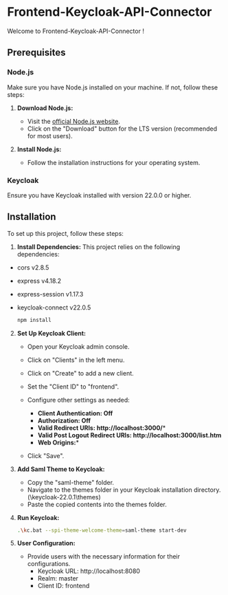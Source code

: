 # Frontend-Keycloak-API-Connector

Welcome to Frontend-Keycloak-API-Connector !

## Prerequisites

### Node.js

Make sure you have Node.js installed on your machine. If not, follow these steps:

1. **Download Node.js:**
   - Visit the [official Node.js website](https://nodejs.org/).
   - Click on the "Download" button for the LTS version (recommended for most users).

2. **Install Node.js:**
   - Follow the installation instructions for your operating system.

### Keycloak

Ensure you have Keycloak installed with version 22.0.0 or higher.

## Installation

To set up this project, follow these steps:

1. **Install Dependencies:**
This project relies on the following dependencies:
- cors v2.8.5
- express v4.18.2
- express-session v1.17.3
- keycloak-connect v22.0.5

    ```bash
    npm install
    ```

2. **Set Up Keycloak Client:**
   - Open your Keycloak admin console.
   - Click on "Clients" in the left menu.
   - Click on "Create" to add a new client.
   - Set the "Client ID" to "frontend".
   - Configure other settings as needed:
     - **Client Authentication: Off**
     - **Authorization: Off** 
     - **Valid Redirect URIs: http://localhost:3000/***
     - **Valid Post Logout Redirect URIs: http://localhost:3000/list.htm**
     - **Web Origins:***

   - Click "Save".

3. **Add Saml Theme to Keycloak:**
   - Copy the "saml-theme" folder.
   - Navigate to the themes folder in your Keycloak installation directory. (\keycloak-22.0.1\themes)
   - Paste the copied contents into the themes folder.

4. **Run Keycloak:**
    ```bash
    .\kc.bat --spi-theme-welcome-theme=saml-theme start-dev
    ```

5. **User Configuration:**
   - Provide users with the necessary information for their configurations.
     - Keycloak URL: http://localhost:8080
     - Realm: master
     - Client ID: frontend


